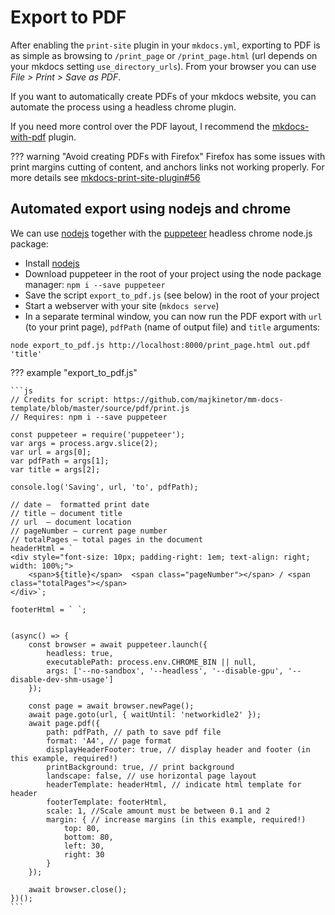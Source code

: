 # Export to PDF

After enabling the `print-site` plugin in your `mkdocs.yml`, exporting to PDF is as simple as browsing to `/print_page` or `/print_page.html` (url depends on your mkdocs setting `use_directory_urls`). From your browser you can use *File > Print > Save as PDF*.

If you want to automatically create PDFs of your mkdocs website, you can automate the process using a headless chrome plugin.

If you need more control over the PDF layout, I recommend the [mkdocs-with-pdf](https://github.com/orzih/mkdocs-with-pdf) plugin.

??? warning "Avoid creating PDFs with Firefox"
    Firefox has some issues with print margins cutting of content, and anchors links not working properly.
    For more details see [mkdocs-print-site-plugin#56](https://github.com/timvink/mkdocs-print-site-plugin/issues/56)

## Automated export using nodejs and chrome

We can use [nodejs](https://nodejs.org/en/) together with the [puppeteer](https://github.com/puppeteer/puppeteer) headless chrome node.js package:

- Install [nodejs](https://nodejs.org/en/) 
- Download puppeteer in the root of your project using the node package manager: `npm i --save puppeteer`
- Save the script `export_to_pdf.js` (see below) in the root of your project
- Start a webserver with your site (`mkdocs serve`)
- In a separate terminal window, you can now run the PDF export with `url` (to your print page), `pdfPath` (name of output file) and `title` arguments:

```shell
node export_to_pdf.js http://localhost:8000/print_page.html out.pdf 'title'
```

??? example "export_to_pdf.js"

    ```js
    // Credits for script: https://github.com/majkinetor/mm-docs-template/blob/master/source/pdf/print.js
    // Requires: npm i --save puppeteer

    const puppeteer = require('puppeteer');
    var args = process.argv.slice(2);
    var url = args[0];
    var pdfPath = args[1];
    var title = args[2];

    console.log('Saving', url, 'to', pdfPath);

    // date –  formatted print date
    // title – document title
    // url  – document location
    // pageNumber – current page number
    // totalPages – total pages in the document
    headerHtml = `
    <div style="font-size: 10px; padding-right: 1em; text-align: right; width: 100%;">
        <span>${title}</span>  <span class="pageNumber"></span> / <span class="totalPages"></span>
    </div>`;

    footerHtml = ` `;


    (async() => {
        const browser = await puppeteer.launch({
            headless: true,
            executablePath: process.env.CHROME_BIN || null,
            args: ['--no-sandbox', '--headless', '--disable-gpu', '--disable-dev-shm-usage']
        });

        const page = await browser.newPage();
        await page.goto(url, { waitUntil: 'networkidle2' });
        await page.pdf({
            path: pdfPath, // path to save pdf file
            format: 'A4', // page format
            displayHeaderFooter: true, // display header and footer (in this example, required!)
            printBackground: true, // print background
            landscape: false, // use horizontal page layout
            headerTemplate: headerHtml, // indicate html template for header
            footerTemplate: footerHtml,
            scale: 1, //Scale amount must be between 0.1 and 2
            margin: { // increase margins (in this example, required!)
                top: 80,
                bottom: 80,
                left: 30,
                right: 30
            }
        });

        await browser.close();
    })();
    ```

